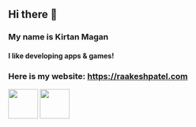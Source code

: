 ## Hi there 👋
### My name is Kirtan Magan
#### I like developing apps & games!
### Here is my website: https://raakeshpatel.com
<img src="https://cdn.icon-icons.com/icons2/2108/PNG/512/javascript_icon_130900.png" width="60" height="60"></img> <img src="https://cdn4.iconfinder.com/data/icons/logos-and-brands/512/267_Python_logo-512.png" width="60" height="60"></img>
